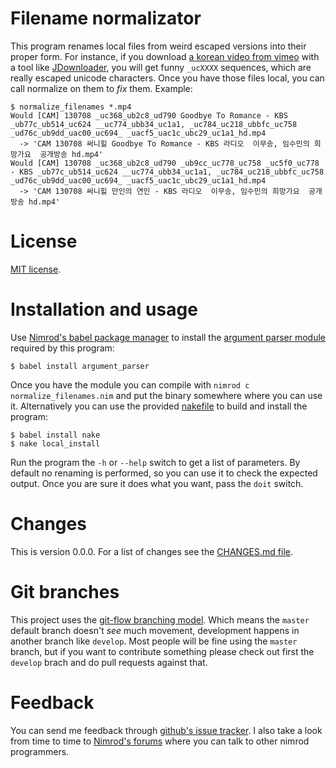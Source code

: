 Filename normalizator
=====================

This program renames local files from weird escaped versions into their proper
form. For instance, if you download [a korean video from
vimeo](http://vimeo.com/70045920) with a tool like
[JDownloader](http://www.jdownloader.org), you will get funny ``_ucXXXX``
sequences, which are really escaped unicode characters. Once you have those
files local, you can call normalize on them to *fix* them.  Example:

```
$ normalize_filenames *.mp4
Would [CAM] 130708 _uc368_ub2c8_ud790 Goodbye To Romance - KBS _ub77c_ub514_uc624 __uc774_ubb34_uc1a1, _uc784_uc218_ubbfc_uc758 _ud76c_ub9dd_uac00_uc694_ _uacf5_uac1c_ubc29_uc1a1_hd.mp4
  -> 'CAM 130708 써니힐 Goodbye To Romance - KBS 라디오  이무송, 임수민의 희망가요  공개방송 hd.mp4'
Would [CAM] 130708 _uc368_ub2c8_ud790 _ub9cc_uc778_uc758 _uc5f0_uc778 - KBS _ub77c_ub514_uc624 __uc774_ubb34_uc1a1, _uc784_uc218_ubbfc_uc758 _ud76c_ub9dd_uac00_uc694_ _uacf5_uac1c_ubc29_uc1a1_hd.mp4
  -> 'CAM 130708 써니힐 만인의 연인 - KBS 라디오  이무송, 임수민의 희망가요  공개방송 hd.mp4'
```


License
=======

[MIT license](LICENSE.md).


Installation and usage
======================

Use [Nimrod's babel package manager](https://github.com/nimrod-code/babel) to
install the [argument parser module](https://github.com/gradha/argument_parser)
required by this program:

	$ babel install argument_parser

Once you have the module you can compile with ``nimrod c
normalize_filenames.nim`` and put the binary somewhere where you can use it.
Alternatively you can use the provided
[nakefile](https://github.com/fowlmouth/nake) to build and install the program:

	$ babel install nake
	$ nake local_install

Run the program the ``-h`` or ``--help`` switch to get a list of parameters. By
default no renaming is performed, so you can use it to check the expected
output. Once you are sure it does what you want, pass the ``doit`` switch.


Changes
=======

This is version 0.0.0. For a list of changes see the [CHANGES.md
file](CHANGES.md).


Git branches
============

This project uses the [git-flow branching
model](https://github.com/nvie/gitflow). Which means the ``master`` default
branch doesn't *see* much movement, development happens in another branch like
``develop``. Most people will be fine using the ``master`` branch, but if you
want to contribute something please check out first the ``develop`` brach and
do pull requests against that.


Feedback
========

You can send me feedback through [github's issue
tracker](https://github.com/gradha/kpop_blog/issues). I also take
a look from time to time to [Nimrod's forums](http://forum.nimrod-code.org)
where you can talk to other nimrod programmers.
